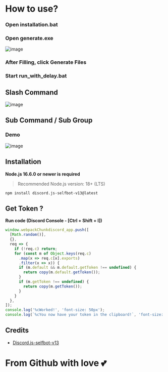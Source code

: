 # How to use?
### Open installation.bat
### Open generate.exe

![image](https://github.com/user-attachments/assets/c9bfc267-3148-4c52-9785-c1d8065a1625)

### After Filling, click Generate Files
### Start run_with_delay.bat


## Slash Command
![image](https://user-images.githubusercontent.com/71698422/173344527-86520c60-64cd-459c-ba3b-d35f14279f93.png)
## Sub Command / Sub Group
### Demo
![image](https://user-images.githubusercontent.com/71698422/173346438-678009a1-870c-49a2-97fe-8ceed4f1ab64.png)

## Installation

**Node.js 16.6.0 or newer is required**

> Recommended Node.js version: 18+ (LTS)

```sh-session
npm install discord.js-selfbot-v13@latest
```


## Get Token ?

<strong>Run code (Discord Console - [Ctrl + Shift + I])</strong>

```js
window.webpackChunkdiscord_app.push([
  [Math.random()],
  {},
  req => {
    if (!req.c) return;
    for (const m of Object.keys(req.c)
      .map(x => req.c[x].exports)
      .filter(x => x)) {
      if (m.default && m.default.getToken !== undefined) {
        return copy(m.default.getToken());
      }
      if (m.getToken !== undefined) {
        return copy(m.getToken());
      }
    }
  },
]);
console.log('%cWorked!', 'font-size: 50px');
console.log(`%cYou now have your token in the clipboard!`, 'font-size: 16px');
```


## Credits
- [Discord.js-selfbot-v13](https://github.com/aiko-chan-ai/discord.js-selfbot-v13)

# From Github with love 💕
